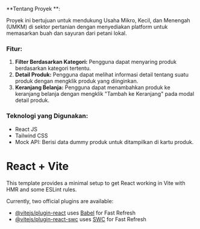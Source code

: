 **Tentang Proyek **:

Proyek ini bertujuan untuk mendukung Usaha Mikro, Kecil, dan Menengah (UMKM) di sektor pertanian dengan menyediakan platform untuk memasarkan buah dan sayuran dari petani lokal.

### Fitur:
1. **Filter Berdasarkan Kategori:** Pengguna dapat menyaring produk berdasarkan kategori tertentu.
2. **Detail Produk:** Pengguna dapat melihat informasi detail tentang suatu produk dengan mengklik produk yang diinginkan.
3. **Keranjang Belanja:** Pengguna dapat menambahkan produk ke keranjang belanja dengan mengklik "Tambah ke Keranjang" pada modal detail produk.

### Teknologi yang Digunakan:
- React JS
- Tailwind CSS
- Mock API: Berisi data dummy produk untuk ditampilkan di kartu produk.








# React + Vite

This template provides a minimal setup to get React working in Vite with HMR and some ESLint rules.

Currently, two official plugins are available:

- [@vitejs/plugin-react](https://github.com/vitejs/vite-plugin-react/blob/main/packages/plugin-react/README.md) uses [Babel](https://babeljs.io/) for Fast Refresh
- [@vitejs/plugin-react-swc](https://github.com/vitejs/vite-plugin-react-swc) uses [SWC](https://swc.rs/) for Fast Refresh


